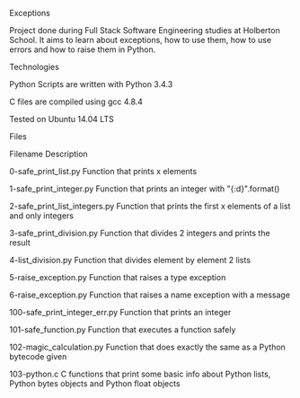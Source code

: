 Exceptions

Project done during Full Stack Software Engineering studies at Holberton School. It aims to learn about exceptions, how to use them, how to use errors and how to raise them in Python.



Technologies

Python Scripts are written with Python 3.4.3

C files are compiled using gcc 4.8.4

Tested on Ubuntu 14.04 LTS

Files

Filename	Description

0-safe_print_list.py	Function that prints x elements

1-safe_print_integer.py	Function that prints an integer with "{:d}".format()

2-safe_print_list_integers.py	Function that prints the first x elements of a list and only integers

3-safe_print_division.py	Function that divides 2 integers and prints the result

4-list_division.py	Function that divides element by element 2 lists

5-raise_exception.py	Function that raises a type exception

6-raise_exception.py	Function that raises a name exception with a message

100-safe_print_integer_err.py	Function that prints an integer

101-safe_function.py	Function that executes a function safely

102-magic_calculation.py	Function that does exactly the same as a Python bytecode given

103-python.c	C functions that print some basic info about Python lists, Python bytes objects and Python float objects
